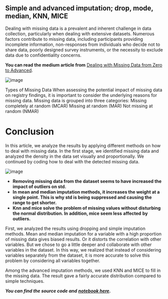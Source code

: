 
## **Simple and advanced imputation; drop, mode, median, KNN, MICE**

Dealing with missing data is a prevalent and inherent challenge in data collection, particularly when dealing with extensive datasets. Numerous factors contribute to missing data, including participants providing incomplete information, non-responses from individuals who decide not to share data, poorly designed survey instruments, or the necessity to exclude data due to confidentiality concerns.

**You can read the medium article from** [Dealing with Missing Data from Zero to Advanced](https://medium.com/@hhuseyincosgun/dealing-with-missing-data-from-zero-to-advanced-4fb734ee5998).

![image](https://github.com/hhuseyincosgun/Missing-Data-Imputation-Visualization/assets/21257660/567b8ece-a135-411a-b425-efacf72afe52)


Types of Missing Data When assessing the potential impact of missing data on registry findings, it is important to consider the underlying reasons for missing data. Missing data is grouped into three categories: Missing completely at random (MCAR) Missing at random (MAR) Not missing at random (NMAR)


# Conclusion

In this article, we analyze the results by applying different methods on how to deal with missing data. In the first stage, we identified missing data and analyzed the density in the data set visually and proportionally. We continued by coding how to deal with the detected missing data.

![image](https://github.com/hhuseyincosgun/Missing-Data-Imputation-Visualization/assets/21257660/daeb3ca7-7ade-4de1-9534-2e89c95e9ab6)


-   **Removing missing data from the dataset seems to have increased the impact of outliers on std.**
-   **In mean and median imputation methods, it increases the weight at a single point. This is why std is being suppressed and causing the range to get shorter.**
-   **Knn and mice solve the problem of missing values without disturbing the normal distribution. In addition, mice seem less** **affected** **by outliers.**

First, we analyzed the results using dropping and simple imputation methods.  Mean and median imputation for a variable with a high proportion of missing data gives biased results.  Or it distorts the correlation with other variables. But we chose to go a little deeper and collaborate with other variables in the dataset. In this way, we realized that instead of considering variables separately from the dataset, it is more accurate to solve this problem by considering all variables together.

Among the advanced imputation methods, we used KNN and MICE to fill in the missing data. The result gave a fairly accurate distribution compared to simple techniques.


**_You can find the source code and_** [**_notebook here_**](https://www.kaggle.com/code/huseyincosgun/missing-data-imputation-visualization?scriptVersionId=140790877)**_._**
